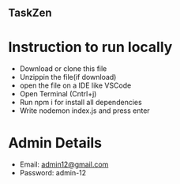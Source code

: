 ## TaskZen
# Instruction to run locally
- Download or clone this file
- Unzippin the file(if download)
- open the file on a IDE like VSCode
- Open Terminal (Cntrl+j)
- Run npm i for install all dependencies
- Write nodemon index.js and press enter

# Admin Details
- Email: admin12@gmail.com
- Password: admin-12
